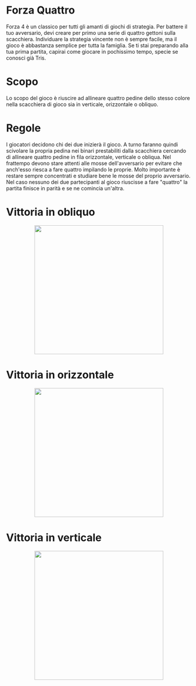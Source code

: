 # Forza Quattro
Forza 4 è un classico per tutti gli amanti di giochi di strategia. Per battere il tuo avversario, devi creare per primo una serie di quattro gettoni sulla scacchiera. Individuare la strategia vincente non è sempre facile, ma il gioco è abbastanza semplice per tutta la famiglia. Se ti stai preparando alla tua prima partita, capirai come giocare in pochissimo tempo, specie se conosci già Tris.

# Scopo
Lo scopo del gioco è riuscire ad allineare quattro pedine dello stesso colore nella scacchiera di gioco sia in verticale, orizzontale o obliquo.

# Regole
I giocatori decidono chi dei due inizierà il gioco. A turno faranno quindi scivolare la propria pedina nei binari prestabiliti dalla scacchiera cercando di allineare quattro pedine in fila orizzontale, verticale o obliqua. Nel frattempo devono stare attenti alle mosse dell'avversario per evitare che anch'esso riesca a fare quattro impilando le proprie. Molto importante è restare sempre concentrati e studiare bene le mosse del proprio avversario. Nel caso nessuno dei due partecipanti al gioco riuscisse a fare "quattro" la partita finisce in parità e se ne comincia un'altra.

# Vittoria in obliquo
<p align="center">
<img width="350" src="https://github.com/HasnatMuhammad104/ForzaQuattro/assets/124881407/a6a0d24f-aeb7-4136-936e-e8da13e2048e">
</p>

# Vittoria in orizzontale
<p align="center">
<img width="350" src="https://github.com/HasnatMuhammad104/ForzaQuattro/assets/124881407/045c28ef-42be-4409-af04-ac19d3e0bea5">
</p>

# Vittoria in verticale
<p align="center">
<img width="350" src="https://github.com/HasnatMuhammad104/ForzaQuattro/assets/124881407/14cec168-c406-449f-bfb4-591f6a6d5c40">
</p>


